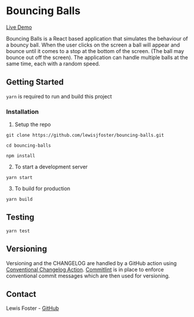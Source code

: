 # Bouncing Balls

[Live Demo](https://lewisjfoster.github.io/bouncing-balls/)

Bouncing Balls is a React based application that simulates the behaviour of a bouncy ball.
When the user clicks on the screen a ball will appear and bounce until it comes to a stop at the bottom of the screen. (The ball may bounce out off the screen). The application can handle multiple balls at the same time, each with a random speed.

## Getting Started

`yarn` is required to run and build this project

### Installation

1. Setup the repo

```
git clone https://github.com/lewisjfoster/bouncing-balls.git

cd bouncing-balls

npm install
```

2. To start a development server

```
yarn start
```

3. To build for production

```
yarn build
```

## Testing

```
yarn test
```

## Versioning

Versioning and the CHANGELOG are handled by a GitHub action using [Conventional Changelog Action](https://github.com/marketplace/actions/conventional-changelog-action). [Commitlint](https://commitlint.js.org/) is in place to enforce conventional commit messages which are then used for versioning.

## Contact

Lewis Foster - [GitHub](https://github.com/lewisjfoster)
